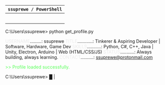 | **`ssuprewe / PowerShell`** |
| :--- |
| <pre>
C:\Users\ssuprewe> python get_profile.py

  <font color="#EAEAEA">USERNAME</font>.........: ssuprewe
  <font color="#EAEAEA">TITLE</font>............: Tinkerer & Aspiring Developer | Software, Hardware, Game Dev
  <font color="#EAEAEA">SKILLS</font>...........: Python, C#, C++, Java | Unity, Electron, Arduino | Web (HTML/CSS/JS)
  <font color="#EAEAEA">STATUS</font>...........: Always building, always learning.
  <font color="#EAEAEA">CONTACT</font>..........: ssuprewe@protonmail.com

  <font color="#57FF57">&gt;&gt; Profile loaded successfully.</font>

C:\Users\ssuprewe> █
</pre> |
